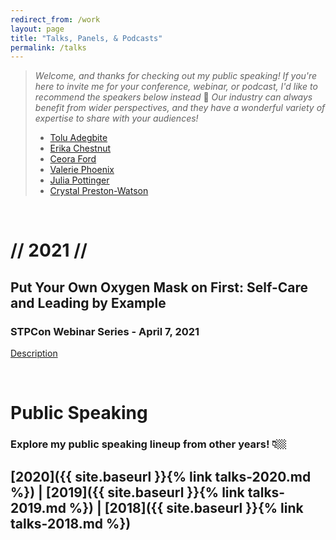 ```yaml
---
redirect_from: /work
layout: page
title: "Talks, Panels, & Podcasts"
permalink: /talks
---
```


> _Welcome, and thanks for checking out my public speaking! If you're here to invite me for your conference, webinar, or podcast, I'd like to recommend the speakers below instead_ 🙂 _Our industry can always benefit from wider perspectives, and they have a wonderful variety of expertise to share with your audiences!_
> - [Tolu Adegbite](https://www.tolu.xyz)
> - [Erika Chestnut](https://erikachestnut.com)
> - [Ceora Ford](https://www.ceoraford.com)
> - [Valerie Phoenix](https://www.linkedin.com/in/valeriesworklife)
> - [Julia Pottinger](https://www.linkedin.com/in/julia-pottinger)
> - [Crystal Preston-Watson](https://crystalprestonwatson.com)

&nbsp;
&nbsp;

# // 2021 //

## Put Your Own Oxygen Mask on First: Self-Care and Leading by Example
### STPCon Webinar Series - April 7, 2021
[Description](https://www.softwaretestpro.com/training/put-your-own-oxygen-mask-on-first-self-care-and-leading-by-example/)

&nbsp;
# Public Speaking
### Explore my public speaking lineup from other years! 👇🏼 

## [2020]({{ site.baseurl }}{% link talks-2020.md %}) | [2019]({{ site.baseurl }}{% link talks-2019.md %}) | [2018]({{ site.baseurl }}{% link talks-2018.md %})